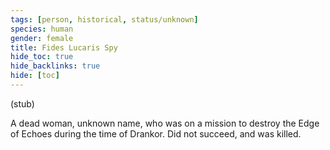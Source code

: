 ```yaml
---
tags: [person, historical, status/unknown]
species: human
gender: female
title: Fides Lucaris Spy
hide_toc: true
hide_backlinks: true
hide: [toc]
---
```


(stub)

A dead woman, unknown name, who was on a mission to destroy the Edge of Echoes during the time of Drankor. Did not succeed, and was killed. 